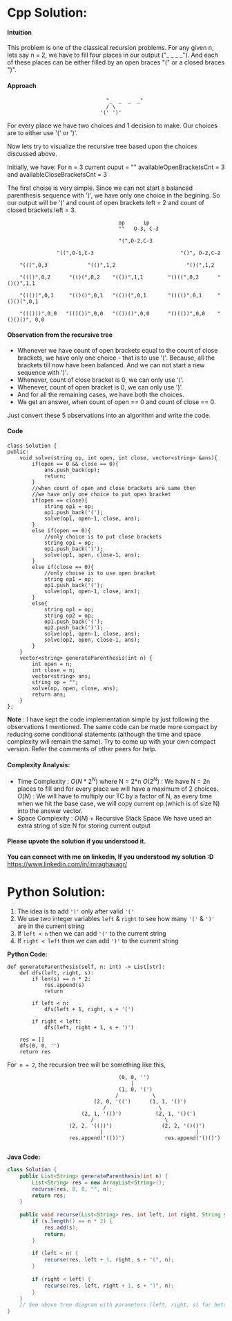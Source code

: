 # Cpp Solution:
#### Intuition
<!-- Describe your first thoughts on how to solve this problem. -->
This problem is one of the classical recursion problems. 
For any given n, lets say n = 2, we have to fill four places in our output ("_ _ _ _"). And each of these places can be either filled by an open braces "(" or a closed braces ")". 

#### Approach
<!-- Describe your approach to solving the problem. -->
                                    "_  _  _  _"
                                    / \     
                                  '(' ')'

For every place we have two choices and 1 decision to make. 
Our choices are to either use '(' or ')'.

Now lets try to visualize the recursive tree based upon the choices discussed above.

Initially, we have:
For n = 3
current ouput = ""
availableOpenBracketsCnt = 3 and availableCloseBracketsCnt  = 3

The first choise is very simple. Since we can not start a balanced parenthesis sequence with ')', we have only one choice in the begining. So our output will be '(' and count of open brackets left = 2 and count of closed brackets left = 3.

                                        op      ip
                                        ""   O-3, C-3
                                
                                        "(",O-2,C-3
                        
                    "((",O-1,C-3                            "()", O-2,C-2

        "(((",0,3             "(()",1,2                       "()(",1,2

        "((()",0,2      "(()(",0,2    "(())",1,1        "()((",0,2      "()()",1,1

        "((())",0,1     "(()()",0,1   "(())(",0,1       "()(()",0,1     "()()(",0,1

        "((()))",0,0   "(()())",0,0   "(())()",0,0      "()(())",0,0    "()()()", 0,0
                            

#### Observation from the recursive tree

 - Whenever we have count of open brackets equal to the count of close brackets, we have only one choice - that is to use '('. Because, all the brackets till now have been balanced. And we can not start a new sequence with ')'. 
 - Whenever, count of close bracket is 0, we can only use '('.
 - Whenever, count of open bracket is 0, we can only use ')'.
 - And for all the remaining cases, we have both the choices.
 - We get an answer, when count of open == 0 and count of close == 0.

Just convert these 5 observations into an algorithm and write the code. 


#### Code
```
class Solution {
public:
    void solve(string op, int open, int close, vector<string> &ans){
        if(open == 0 && close == 0){
            ans.push_back(op);
            return;
        }
        //when count of open and close brackets are same then 
        //we have only one choice to put open bracket 
        if(open == close){
            string op1 = op;
            op1.push_back('(');
            solve(op1, open-1, close, ans);
        }
        else if(open == 0){
            //only choice is to put close brackets 
            string op1 = op;
            op1.push_back(')');
            solve(op1, open, close-1, ans);
        }
        else if(close == 0){
            //only choise is to use open bracket 
            string op1 = op;
            op1.push_back('(');
            solve(op1, open-1, close, ans);
        }
        else{
            string op1 = op;
            string op2 = op;
            op1.push_back('(');
            op2.push_back(')');
            solve(op1, open-1, close, ans);
            solve(op2, open, close-1, ans);
        }
    }
    vector<string> generateParenthesis(int n) {
        int open = n;
        int close = n;
        vector<string> ans;
        string op = "";
        solve(op, open, close, ans);
        return ans;
    }
};
```
**Note** : I have kept the code implementation simple by just following the observations I mentioned. The same code can be made more compact by reducing some conditional statements (although the time and space complexity will remain the same).
Try to come up with your own compact version. Refer the comments of other peers for help.

#### Complexity Analysis: 
- Time Complexity : $O(N*2^N)$ where N = 2*n
 $O(2^N)$ : We have N = 2n places to fill and for every place we will have a maximum of 2 choices. 
 $O(N)$ : We will have to multiply our TC by a factor of N, as every time when we hit the base case, we will copy current op (which is of size N) into the answer vector.
- Space Complexity : $O(N)$ + Recursive Stack Space
 We have used an extra string of size N for storing current output
#### Please upvote the solution if you understood it.



**You can connect with me on linkedin, If you understood my solution :D**
https://www.linkedin.com/in/imraghavagr/




# Python Solution:
1. The idea is to add `')'` only after valid `'('`
2. We use two integer variables `left` & `right` to see how many `'('` & `')'` are in the current string
3. If `left < n` then we can add `'('` to the current string
4. If `right < left` then we can add `')'` to the current string

**Python Code:**
```
def generateParenthesis(self, n: int) -> List[str]:
	def dfs(left, right, s):
		if len(s) == n * 2:
			res.append(s)
			return 

		if left < n:
			dfs(left + 1, right, s + '(')

		if right < left:
			dfs(left, right + 1, s + ')')

	res = []
	dfs(0, 0, '')
	return res
```

For` n = 2`, the recursion tree will be something like this,
```
								   	(0, 0, '')
								 	    |	
									(1, 0, '(')  
								   /           \
							(2, 0, '((')      (1, 1, '()')
							   /                 \
						(2, 1, '(()')           (2, 1, '()(')
						   /                       \
					(2, 2, '(())')                (2, 2, '()()')
						      |	                             |
					res.append('(())')             res.append('()()')
   
```

**Java Code:**
```java
class Solution {
    public List<String> generateParenthesis(int n) {
        List<String> res = new ArrayList<String>();
        recurse(res, 0, 0, "", n);
        return res;
    }
    
    public void recurse(List<String> res, int left, int right, String s, int n) {
        if (s.length() == n * 2) {
            res.add(s);
            return;
        }
        
        if (left < n) {
            recurse(res, left + 1, right, s + "(", n);
        }
        
        if (right < left) {
            recurse(res, left, right + 1, s + ")", n);
        }
    }
	// See above tree diagram with parameters (left, right, s) for better understanding
}
```







